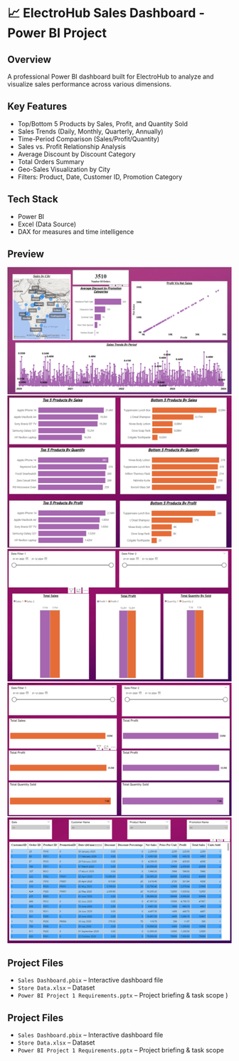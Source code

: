 # 📈 ElectroHub Sales Dashboard - Power BI Project

## Overview
A professional Power BI dashboard built for ElectroHub to analyze and visualize sales performance across various dimensions.

## Key Features
- Top/Bottom 5 Products by Sales, Profit, and Quantity Sold
- Sales Trends (Daily, Monthly, Quarterly, Annually)
- Time-Period Comparison (Sales/Profit/Quantity)
- Sales vs. Profit Relationship Analysis
- Average Discount by Discount Category
- Total Orders Summary
- Geo-Sales Visualization by City
- Filters: Product, Date, Customer ID, Promotion Category

## Tech Stack
- Power BI
- Excel (Data Source)
- DAX for measures and time intelligence

## Preview
![Dashboard Screenshot](https://github.com/KarthikKankatala/PowerBI-Sales-Dashboard/blob/main/Assets/1.png)
![Dashboard Screenshot](https://github.com/KarthikKankatala/PowerBI-Sales-Dashboard/blob/main/Assets/2.png)
![Dashboard Screenshot](https://github.com/KarthikKankatala/PowerBI-Sales-Dashboard/blob/main/Assets/3.png)
![Dashboard Screenshot](https://github.com/KarthikKankatala/PowerBI-Sales-Dashboard/blob/main/Assets/4.png)
![Dashboard Screenshot](https://github.com/KarthikKankatala/PowerBI-Sales-Dashboard/blob/main/Assets/5.png)


## Project Files
- `Sales Dashboard.pbix` – Interactive dashboard file
- `Store Data.xlsx` – Dataset
- `Power BI Project 1 Requirements.pptx` – Project briefing & task scope
)


## Project Files
- `Sales Dashboard.pbix` – Interactive dashboard file
- `Store Data.xlsx` – Dataset
- `Power BI Project 1 Requirements.pptx` – Project briefing & task scope
